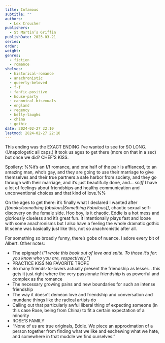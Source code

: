 ```yaml
---
title: Infamous
subtitle: ""
authors:
  - Lex Croucher
publishers:
  - St Martin’s Griffin
publishDate: 2023-03-21
series: 
order: 
weight: 
genres:
  - fiction
  - romance
shelves:
  - historical-romance
  - anachronistic
  - queerly-beloved
  - f-f
  - fanfic-positive
  - house-party
  - canonical-bisexuals
  - england
  - regency
  - belly-laughs
  - china
  - gothic
date: 2024-02-27 22:10
lastmod: 2024-02-27 22:10
---
```

This ending was the EXACT ENDING I’ve wanted to see for SO LONG. (Unapologetic all caps.) It took us ages to get there (more on that in a sec) but once we did? CHEF’S KISS.

Spoilery: %%it’s an f/f romance, and one half of the pair is affianced, to an amazing man, who’s gay, and they are going to use their marriage to give themselves and their true partners a safe harbor from society, and they go through with their marriage, and it’s just beautifully done, and… *sniff* I have a lot of feelings about friendships and healthy communication and unconventional choices and that kind of love.%%

On the ages to get there: it’s finally what I declared I wanted after *[[books/something fabulous|Something Fabulous]]*, chaotic sexual self-discovery on the female side. Hoo boy, is it chaotic. Eddie is a hot mess and gloriously clueless and it’s great fun. It intentionally plays fast and loose with some anachronisms but I also have a feeling the whole dramatic gothic lit scene was basically just like this, not so anachronistic after all.

For something so broadly funny, there’s gobs of nuance. I adore every bit of Albert. Other notes:

- The epigraph! (_“I wrote this book out of love and spite. To those it’s for: you know who you are, respectively.”_)  
- PRACTICE KISSING FAVORITE TROPE  
- So many friends-to-lovers actually present the friendship as lesser… this gets it just right where the very passionate friendship is as powerful and complex as the romance  
- The necessary growing pains and new boundaries for such an intense friendship  
- The way it doesn’t demean love and friendship and conversation and mundane things like the radical artists do  
- Calling out that particularly awful liberal thing of expecting someone (in this case Rose, being from China) to fit a certain expectation of a minority  
- ROSE’S FAMILY  
- “None of us are true originals, Eddie. We piece an approximation of a person together from finding what we like and eschewing what we hate, and somewhere in that muddle we find ourselves.”